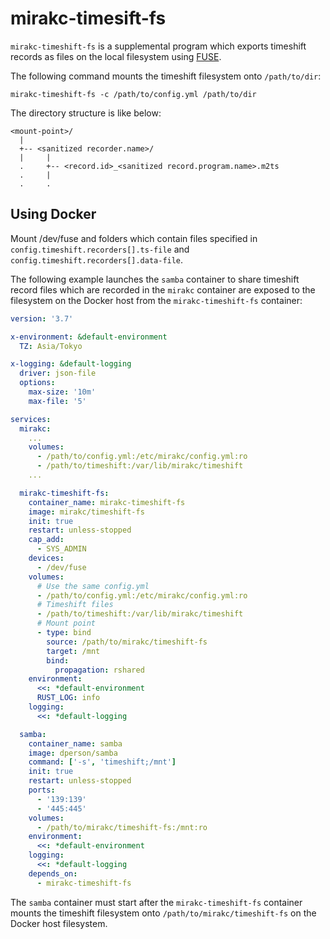 # mirakc-timesift-fs

`mirakc-timeshift-fs` is a supplemental program which exports timeshift records as files on the
local filesystem using [FUSE].

The following command mounts the timeshift filesystem onto `/path/to/dir`:

```shell
mirakc-timeshift-fs -c /path/to/config.yml /path/to/dir
```

The directory structure is like below:

```
<mount-point>/
  |
  +-- <sanitized recorder.name>/
  |     |
  .     +-- <record.id>_<sanitized record.program.name>.m2ts
  .     |
  .     .
```

[FUSE]: https://en.wikipedia.org/wiki/Filesystem_in_Userspace

## Using Docker

Mount /dev/fuse and folders which contain files specified in
`config.timeshift.recorders[].ts-file` and `config.timeshift.recorders[].data-file`.

The following example launches the `samba` container to share timeshift record files which are
recorded in the `mirakc` container are exposed to the filesystem on the Docker host from the
`mirakc-timeshift-fs` container:

```yaml
version: '3.7'

x-environment: &default-environment
  TZ: Asia/Tokyo

x-logging: &default-logging
  driver: json-file
  options:
    max-size: '10m'
    max-file: '5'

services:
  mirakc:
    ...
    volumes:
      - /path/to/config.yml:/etc/mirakc/config.yml:ro
      - /path/to/timeshift:/var/lib/mirakc/timeshift
    ...

  mirakc-timeshift-fs:
    container_name: mirakc-timeshift-fs
    image: mirakc/timeshift-fs
    init: true
    restart: unless-stopped
    cap_add:
      - SYS_ADMIN
    devices:
      - /dev/fuse
    volumes:
      # Use the same config.yml
      - /path/to/config.yml:/etc/mirakc/config.yml:ro
      # Timeshift files
      - /path/to/timeshift:/var/lib/mirakc/timeshift
      # Mount point
      - type: bind
        source: /path/to/mirakc/timeshift-fs
        target: /mnt
        bind:
          propagation: rshared
    environment:
      <<: *default-environment
      RUST_LOG: info
    logging:
      <<: *default-logging

  samba:
    container_name: samba
    image: dperson/samba
    command: ['-s', 'timeshift;/mnt']
    init: true
    restart: unless-stopped
    ports:
      - '139:139'
      - '445:445'
    volumes:
      - /path/to/mirakc/timeshift-fs:/mnt:ro
    environment:
      <<: *default-environment
    logging:
      <<: *default-logging
    depends_on:
      - mirakc-timeshift-fs
```

The `samba` container must start after the `mirakc-timeshift-fs` container mounts the timeshift
filesystem onto `/path/to/mirakc/timeshift-fs` on the Docker host filesystem.
